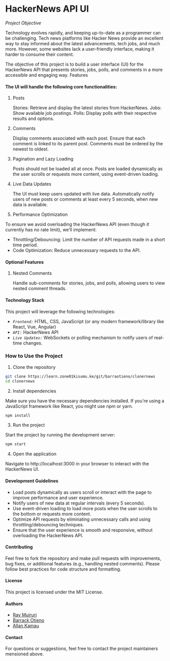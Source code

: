 # HackerNews API UI

_Project Objective_

Technology evolves rapidly, and keeping up-to-date as a programmer can be challenging. Tech news platforms like Hacker News provide an excellent way to stay informed about the latest advancements, tech jobs, and much more. However, some websites lack a user-friendly interface, making it harder to consume their content.

The objective of this project is to build a user interface (UI) for the HackerNews API that presents stories, jobs, polls, and comments in a more accessible and engaging way.
Features

#### The UI will handle the following core functionalities:

1. Posts

    Stories: Retrieve and display the latest stories from HackerNews.
    Jobs: Show available job postings.
    Polls: Display polls with their respective results and options.

2. Comments

    Display comments associated with each post.
    Ensure that each comment is linked to its parent post.
    Comments must be ordered by the newest to oldest.

3. Pagination and Lazy Loading

    Posts should not be loaded all at once.
    Posts are loaded dynamically as the user scrolls or requests more content, using event-driven loading.

4. Live Data Updates

    The UI must keep users updated with live data.
    Automatically notify users of new posts or comments at least every 5 seconds, when new data is available.

5. Performance Optimization

To ensure we avoid overloading the HackerNews API (even though it currently has no rate limit), we’ll implement:
- Throttling/Debouncing: Limit the number of API requests made in a short time period.
- Code Optimization: Reduce unnecessary requests to the API.

#### Optional Features

1. Nested Comments

    Handle sub-comments for stories, jobs, and polls, allowing users to view nested comment threads.

#### Technology Stack

This project will leverage the following technologies:

- *`Frontend:`* HTML, CSS, JavaScript (or any modern framework/library like React, Vue, Angular)
- *`API:`* HackerNews API
- *`Live Updates:`*  WebSockets or polling mechanism to notify users of real-time changes.

### How to Use the Project

1. Clone the repository

```bash
git clone https://learn.zone01kisumu.ke/git/barraotieno/clonernews
cd clonernews
```

2. Install dependencies

Make sure you have the necessary dependencies installed. If you're using a JavaScript framework like React, you might use npm or yarn.

```bash
npm install
```

3. Run the project

Start the project by running the development server:

```bash
npm start
```

4. Open the application

Navigate to http://localhost:3000 in your browser to interact with the HackerNews UI.

#### Development Guidelines

* Load posts dynamically as users scroll or interact with the page to improve performance and user experience.
* Notify users of new data at regular intervals (every 5 seconds).
* Use event-driven loading to load more posts when the user scrolls to the bottom or requests more content.
* Optimize API requests by eliminating unnecessary calls and using throttling/debouncing techniques.
* Ensure that the user experience is smooth and responsive, without overloading the HackerNews API.

#### Contributing

Feel free to fork the repository and make pull requests with improvements, bug fixes, or additional features (e.g., handling nested comments). Please follow best practices for code structure and formatting.

#### License

This project is licensed under the MIT License.

#### Authors
- [Ray Muiruri](https://github.com/rayinzhagijones)
- [Barrack Otieno](https://github.com/Baraq23)
- [Allan Kamau]()

#### Contact

For questions or suggestions, feel free to contact the project maintainers mensioned above.
